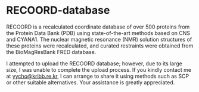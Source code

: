 # RECOORD-database
RECOORD is a recalculated coordinate database of over 500 proteins from the Protein Data Bank (PDB) using state-of-the-art methods based on CNS and CYANA1. The nuclear magnetic resonance (NMR) solution structures of these proteins were recalculated, and curated restraints were obtained from the BioMagResBank FRED database.

I attempted to upload the RECOORD database; however, due to its large size, I was unable to complete the upload process. If you kindly contact me at yycho@kribb.re.kr, I can arrange to share it using methods such as SCP or other suitable alternatives. Your assistance is greatly appreciated.
